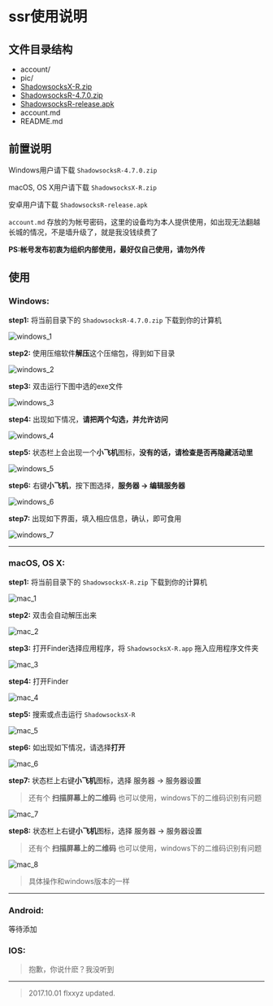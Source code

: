 # ssr使用说明

## 文件目录结构

  - account/
  - pic/
  - [ShadowsocksX-R.zip][2]
  - [ShadowsocksR-4.7.0.zip][1]
  - [ShadowsocksR-release.apk][3]
  - account.md
  - README.md


## 前置说明

  Windows用户请下载 `ShadowsocksR-4.7.0.zip`

  macOS, OS X用户请下载 `ShadowsocksX-R.zip`

  安卓用户请下载 `ShadowsocksR-release.apk`

  `account.md` 存放的为帐号密码，这里的设备均为本人提供使用，如出现无法翻越长城的情况，不是墙升级了，就是我没钱续费了

  **PS:帐号发布初衷为组织内部使用，最好仅自己使用，请勿外传**


## **使用**

 ### **Windows:**
  **step1:**
  将当前目录下的 `ShadowsocksR-4.7.0.zip` 下载到你的计算机

  ![windows_1][10]

  **step2:**
  使用压缩软件**解压**这个压缩包，得到如下目录

  ![windows_2][11]

  **step3:**
  双击运行下图中选的exe文件

  ![windows_3][12]

   **step4:**
  出现如下情况，**请把两个勾选，并允许访问**

  ![windows_4][13]

  **step5:**
  状态栏上会出现一个**小飞机**图标，**没有的话，请检查是否再隐藏活动里**

  ![windows_5][14]

  **step6:**
  右键**小飞机**，按下图选择，**服务器 -> 编辑服务器**

  ![windows_6][15]

  **step7:**
  出现如下界面，填入相应信息，确认，即可食用

  ![windows_7][16]

- - - -

 ### **macOS, OS X:**
  **step1:**
  将当前目录下的 `ShadowsocksX-R.zip` 下载到你的计算机

  ![mac_1][20]
  
  **step2:**
   双击会自动解压出来

  ![mac_2][21]
  
  **step3:**
  打开Finder选择应用程序，将 `ShadowsocksX-R.app` 拖入应用程序文件夹
  
  ![mac_3][22]
  
  **step4:**
  打开Finder
  
  ![mac_4][23]
  
  **step5:**
  搜索或点击运行 `ShadowsocksX-R`
  
  ![mac_5](24)
  
  **step6:**
  如出现如下情况，请选择**打开**
  
  ![mac_6][25]
  
  **step7:**
  状态栏上右键**小飞机**图标，选择 服务器 -> 服务器设置
  > 还有个 **扫描屏幕上的二维码** 也可以使用，windows下的二维码识别有问题
  
  ![mac_7][26]
  
  **step8:**
  状态栏上右键**小飞机**图标，选择 服务器 -> 服务器设置
  > 还有个 **扫描屏幕上的二维码** 也可以使用，windows下的二维码识别有问题
  
  ![mac_8][27]
  
  > 具体操作和windows版本的一样

- - - -

 ### **Android:**
  等待添加


 ### **IOS:**
 > 抱歉，你说什麽？我没听到


- - - -
> 2017.10.01 flxxyz updated.


 [1]: https://github.com/jutasky/Share/raw/master/ssr/ShadowsocksR-4.7.0.zip
 [2]: https://github.com/jutasky/Share/raw/master/ssr/ShadowsocksX-R.zip
 [3]: https://github.com/jutasky/Share/raw/master/ssr/Shadowsocksr-release.apk

 [10]: ./pic/windows/ssr_1.png
 [11]: ./pic/windows/ssr_2.png
 [12]: ./pic/windows/ssr_3.png
 [13]: ./pic/windows/ssr_4.png
 [14]: ./pic/windows/ssr_5.png
 [15]: ./pic/windows/ssr_6.png
 [16]: ./pic/windows/ssr_7.png
 
 [20]: ./pic/mac/ssr_1.png
 [21]: ./pic/mac/ssr_2.png
 [22]: ./pic/mac/ssr_3.png
 [23]: ./pic/mac/ssr_4.png
 [24]: ./pic/mac/ssr_5.png
 [25]: ./pic/mac/ssr_6.png
 [26]: ./pic/mac/ssr_7.png
 [27]: ./pic/mac/ssr_8.png

